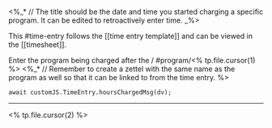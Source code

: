 <%_*
// The title should be the date and time you started charging a specific program. It can be edited to retroactively enter time. 
_%>

This #time-entry follows the [[time entry template]] and can be viewed in the [[timesheet]].

Enter the program being charged after the / #program/<% tp.file.cursor(1) %>
<%_*
// Remember to create a zettel with the same name as the program as well so that it can be linked to from the time entry.
%>

```dataviewjs
await customJS.TimeEntry.hoursChargedMsg(dv);
```
___
<% tp.file.cursor(2) %>